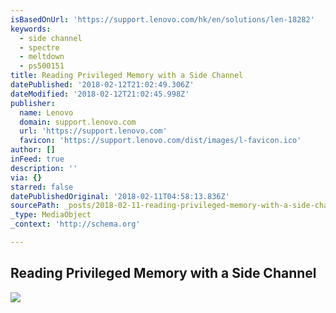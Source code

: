 ```yaml
---
isBasedOnUrl: 'https://support.lenovo.com/hk/en/solutions/len-18282'
keywords:
  - side channel
  - spectre
  - meltdown
  - ps500151
title: Reading Privileged Memory with a Side Channel
datePublished: '2018-02-12T21:02:49.306Z'
dateModified: '2018-02-12T21:02:45.998Z'
publisher:
  name: Lenovo
  domain: support.lenovo.com
  url: 'https://support.lenovo.com'
  favicon: 'https://support.lenovo.com/dist/images/l-favicon.ico'
author: []
inFeed: true
description: ''
via: {}
starred: false
datePublishedOriginal: '2018-02-11T04:58:13.836Z'
sourcePath: _posts/2018-02-11-reading-privileged-memory-with-a-side-channel.md
_type: MediaObject
_context: 'http://schema.org'

---
```

<article style=""><h1>Reading Privileged Memory with a Side Channel</h1><img src="https://support.lenovo.com/dist/images/global/LCMBar-logo2.png" /></article>